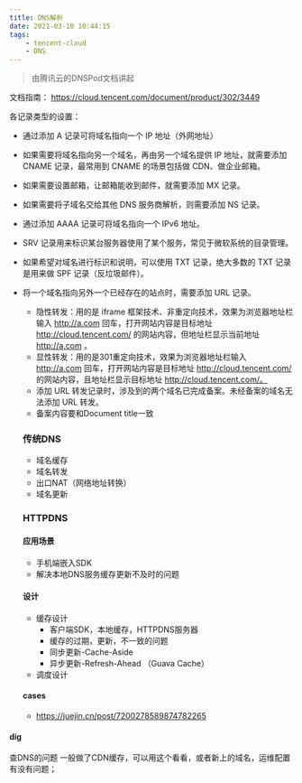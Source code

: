 ```yaml
---
title: DNS解析
date: 2021-03-10 10:44:15
tags:
    - tencent-cloud
    - DNS
---
```


> 由腾讯云的DNSPod文档讲起

文档指南：
https://cloud.tencent.com/document/product/302/3449

各记录类型的设置：
- 通过添加 A 记录可将域名指向一个 IP 地址（外网地址）
- 如果需要将域名指向另一个域名，再由另一个域名提供 IP 地址，就需要添加 CNAME 记录，最常用到 CNAME 的场景包括做 CDN、做企业邮箱。
- 如果需要设置邮箱，让邮箱能收到邮件，就需要添加 MX 记录。
- 如果需要将子域名交给其他 DNS 服务商解析，则需要添加 NS 记录。
- 通过添加 AAAA 记录可将域名指向一个 IPv6 地址。
- SRV 记录用来标识某台服务器使用了某个服务，常见于微软系统的目录管理。
- 如果希望对域名进行标识和说明，可以使用 TXT 记录，绝大多数的 TXT 记录是用来做 SPF 记录（反垃圾邮件）。
- 将一个域名指向另外一个已经存在的站点时，需要添加 URL 记录。
  - 隐性转发：用的是 iframe 框架技术、非重定向技术，效果为浏览器地址栏输入 http://a.com 回车，打开网站内容是目标地址 http://cloud.tencent.com/ 的网站内容，但地址栏显示当前地址 http://a.com 。
  - 显性转发：用的是301重定向技术，效果为浏览器地址栏输入 http://a.com 回车，打开网站内容是目标地址 http://cloud.tencent.com/ 的网站内容，且地址栏显示目标地址 http://cloud.tencent.com/。
  - 添加 URL 转发记录时，涉及到的两个域名已完成备案。未经备案的域名无法添加 URL 转发。
  - 备案内容要和Document title一致

  ### 传统DNS
  - 域名缓存
  - 域名转发
  - 出口NAT（网络地址转换）
  - 域名更新


  ### HTTPDNS
  #### 应用场景
  - 手机端嵌入SDK
  - 解决本地DNS服务缓存更新不及时的问题

  #### 设计
  - 缓存设计
    - 客户端SDK，本地缓存，HTTPDNS服务器
    - 缓存的过期，更新，不一致的问题
    - 同步更新-Cache-Aside
    - 异步更新-Refresh-Ahead （Guava Cache）
  - 调度设计
  #### cases
  - https://juejin.cn/post/7200278589874782265


 #### dig
 查DNS的问题
 一般做了CDN缓存，可以用这个看看，或者新上的域名，运维配置有没有问题；